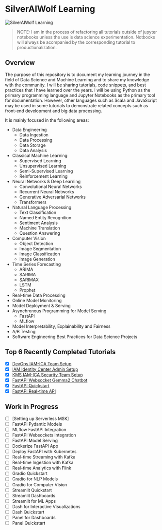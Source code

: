 # SilverAIWolf Learning

![SilverAIWolf Learning](./silveraiwolf-logo.png)

> NOTE: I am in the process of refactoring all tutorials outside of jupyter notebooks unless the use is data science experimentation. Notbooks will always be acompanied by the corresponding tutorial to productionalization.

## Overview
The purpose of this repository is to document my learning journey in the field of Data Science and Machine Learning and to share my knowledge with the community. I will be sharing tutorials, code snippets, and best practices that I have learned over the years. I will be using Python as the primary programming language and Jupyter Notebooks as the primary tool for documentation. However, other languages such as Scala and JavaScript may be used in some tutorials to demonstrate related concepts such as front-end development and big data processing.

It is mainly focused in the following areas:
- Data Engineering
    - Data Ingestion
    - Data Processing
    - Data Storage
    - Data Analysis
- Classical Machine Learning
    - Supervised Learning
    - Unsupervised Learning
    - Semi-Supervised Learning
    - Reinforcement Learning
- Neural Networks & Deep Learning
    - Convolutional Neural Networks
    - Recurrent Neural Networks
    - Generative Adversarial Networks
    - Transformers
- Natural Language Processing
    - Text Classification
    - Named Entity Recognition
    - Sentiment Analysis
    - Machine Translation
    - Question Answering
- Computer Vision
    - Object Detection
    - Image Segmentation
    - Image Classification
    - Image Generation
- Time Series Forecasting
    - ARIMA
    - SARIMA
    - SARIMAX
    - LSTM
    - Prophet
- Real-time Data Processing
- Online Model Monitoring
- Model Deployment & Serving
- Asynchronous Programming for Model Serving
    - FastAPI
    - MLflow
- Model Interpretability, Explainability and Fairness
- A/B Testing
- Software Engineering Best Practices for Data Science Projects

## Top 6 Recently Completed Tutorials
- [x] [DevOps IAM-ICA Team Setup](https://github.com/samlexrod/silveraiwolf-learning/blob/master/tutorials/devops-and-deployment/aws/security/iam-identity-center-devops-role-setup.md)
- [x] [IAM Identity Center Admin Setup](https://github.com/samlexrod/silveraiwolf-learning/blob/master/tutorials/devops-and-deployment/aws/security/setup-first-admin-iam-identity-center.md)
- [x] [KMS IAM-ICA Security Team Setup](https://github.com/samlexrod/silveraiwolf-learning/blob/master/tutorials/devops-and-deployment/aws/security/iam-identity-center-kms-role-setup.md)
- [x] [FastAPI Websocket Gemma2 Chatbot](https://github.com/samlexrod/silveraiwolf-learning/blob/master/tutorials/backends/fastapi/fastapi-model-serving-with-chat.ipynb)
- [x] [FastAPI Quickstart](https://github.com/samlexrod/silveraiwolf-learning/blob/master/tutorials/backends/fastapi/fastapi-quickstart.ipynb)
- [x] [FastAPI Real-time API](https://github.com/samlexrod/silveraiwolf-learning/blob/master/tutorials/backends/fastapi/fastapi-real-time-api.ipynb)

## Work in Progress
- [ ] [Setting up Serverless MSK]
- [ ] FastAPI Pydantic Models
- [ ] MLflow FastAPI Integration
- [ ] FastAPI Websockets Integration
- [ ] FastAPI Model Serving
- [ ] Dockerize FastAPI App
- [ ] Deploy FastAPI with Kubernetes
- [ ] Real-time Streaming with Kafka
- [ ] Real-time Ingestion with Kafka
- [ ] Real-time Analytics with Flink
- [ ] Gradio Quickstart
- [ ] Gradio for NLP Models
- [ ] Gradio for Computer Vision
- [ ] Streamlit Quickstart
- [ ] Streamlit Dashboards
- [ ] Streamlit for ML Apps
- [ ] Dash for Interactive Visualizations
- [ ] Dash Quickstart
- [ ] Panel for Dashboards
- [ ] Panel Quickstart
